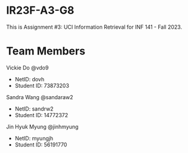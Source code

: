 # IR23F-A3-G8

This is Assignment #3: UCI Information Retrieval for INF 141 - Fall 2023.

# Team Members

Vickie Do @vdo9

- NetID: dovh
- Student ID: 73873203

Sandra Wang @sandaraw2

- NetID: sandrw2
- Student ID: 14772372

Jin Hyuk Myung @jinhmyung

- NetID: myungjh
- Student ID: 56191770
